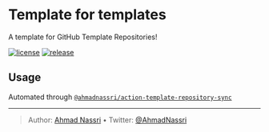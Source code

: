# Template for templates

A template for GitHub Template Repositories!

[![license][license-img]][license-url]
[![release][release-img]][release-url]

## Usage

Automated through [`@ahmadnassri/action-template-repository-sync`][]

  [`@ahmadnassri/action-template-repository-sync`]: https://github.com/ahmadnassri/action-template-repository-sync

----
> Author: [Ahmad Nassri](https://www.ahmadnassri.com/) &bull;
> Twitter: [@AhmadNassri](https://twitter.com/AhmadNassri)

[license-url]: LICENSE
[license-img]: https://badgen.net/github/license/ahmadnassri/template-template

[release-url]: https://github.com/ahmadnassri/template-template/releases
[release-img]: https://badgen.net/github/release/ahmadnassri/template-template
